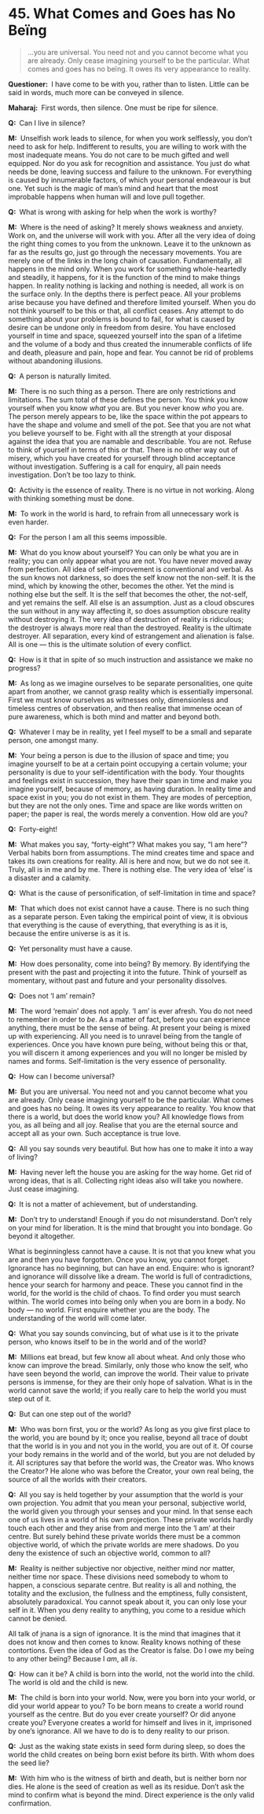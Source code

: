 # 45. What Comes and Goes has No Beïng

>…you are universal. You need not and you cannot become what you are already. Only cease imagining yourself to be the particular. What comes and goes has no beïng. It owes its very appearance to reality.

**Questioner:**&ensp;I have come to be with you, rather than to listen. Little can be said in words, much more can be conveyed in silence.

**Maharaj:**&ensp;First words, then silence. One must be ripe for silence.

**Q:**&ensp;Can I live in silence?

**M:**&ensp;Unselfish work leads to silence, for when you work selflessly, you don’t need to ask for help. Indifferent to results, you are willing to work with the most inadequate means. You do not care to be much gifted and well equipped. Nor do you ask for recognition and assistance. You just do what needs be done, leaving success and failure to the unknown. For everything is caused by innumerable factors, of which your personal endeavour is but one. Yet such is the magic of man’s mind and heart that the most improbable happens when human will and love pull together.

**Q:**&ensp;What is wrong with asking for help when the work is worthy?

**M:**&ensp;Where is the need of asking? It merely shows weakness and anxiety. Work on, and the universe will work with you. After all the very idea of doing the right thing comes to you from the unknown. Leave it to the unknown as far as the results go, just go through the necessary movements. You are merely one of the links in the long chain of causation. Fundamentally, all happens in the mind only. When you work for something whole-heartedly and steadily, it happens, for it is the function of the mind to make things happen. In reality nothing is lacking and nothing is needed, all work is on the surface only. In the depths there is perfect peace. All your problems arise because you have defined and therefore limited yourself. When you do not think yourself to be this or that, all conflict ceases. Any attempt to do something about your problems is bound to fail, for what is caused by desire can be undone only in freedom from desire. You have enclosed yourself in time and space, squeezed yourself into the span of a lifetime and the volume of a body and thus created the innumerable conflicts of life and death, pleasure and pain, hope and fear. You cannot be rid of problems without abandoning illusions.

**Q:**&ensp;A person is naturally limited.

**M:**&ensp;There is no such thing as a person. There are only restrictions and limitations. The sum total of these defines the person. You think you know yourself when you know *what* you are. But you never know *who* you are. The person merely appears to be, like the space within the pot appears to have the shape and volume and smell of the pot. See that you are not what you believe yourself to be. Fight with all the strength at your disposal against the idea that you are namable and describable. You are not. Refuse to think of yourself in terms of this or that. There is no other way out of misery, which you have created for yourself through blind acceptance without investigation. Suffering is a call for enquiry, all pain needs investigation. Don’t be too lazy to think.

**Q:**&ensp;Activity is the essence of reality. There is no virtue in not working. Along with thinking something must be done.

**M:**&ensp;To work in the world is hard, to refrain from all unnecessary work is even harder.

**Q:**&ensp;For the person I am all this seems impossible.

**M:**&ensp;What do you know about yourself? You can only be what you are in reality; you can only appear what you are not. You have never moved away from perfection. All idea of self-improvement is conventional and verbal. As the sun knows not darkness, so does the self know not the non-self. It is the mind, which by knowing the other, becomes the other. Yet the mind is nothing else but the self. It is the self that becomes the other, the not-self, and yet remains the self. All else is an assumption. Just as a cloud obscures the sun without in any way affecting it, so does assumption obscure reality without destroying it. The very idea of destruction of reality is ridiculous; the destroyer is always more real than the destroyed. Reality is the ultimate destroyer. All separation, every kind of estrangement and alienation is false. All is one — this is the ultimate solution of every conflict.

**Q:**&ensp;How is it that in spite of so much instruction and assistance we make no progress?

**M:**&ensp;As long as we imagine ourselves to be separate personalities, one quite apart from another, we cannot grasp reality which is essentially impersonal. First we must know ourselves as witnesses only, dimensionless and timeless centres of observation, and then realise that immense ocean of pure awareness, which is both mind and matter and beyond both.

**Q:**&ensp;Whatever I may be in reality, yet I feel myself to be a small and separate person, one amongst many.

**M:**&ensp;Your beïng a person is due to the illusion of space and time; you imagine yourself to be at a certain point occupying a certain volume; your personality is due to your self-identification with the body. Your thoughts and feelings exist in succession, they have their span in time and make you imagine yourself, because of memory, as having duration. In reality time and space exist in you; you do not exist in them. They are modes of perception, but they are not the only ones. Time and space are like words written on paper; the paper is real, the words merely a convention. How old are you?

**Q:**&ensp;Forty-eight!

**M:**&ensp;What makes you say, “forty-eight”? What makes you say, “I am here”? Verbal habits born from assumptions. The mind creates time and space and takes its own creations for reality. All is here and now, but we do not see it. Truly, all is in me and by me. There is nothing else. The very idea of ‘else’ is a disaster and a calamity.

**Q:**&ensp;What is the cause of personification, of self-limitation in time and space?

**M:**&ensp;That which does not exist cannot have a cause. There is no such thing as a separate person. Even taking the empirical point of view, it is obvious that everything is the cause of everything, that everything is as it is, because the entire universe is as it is.

**Q:**&ensp;Yet personality must have a cause.

**M:**&ensp;How does personality, come into beïng? By memory. By identifying the present with the past and projecting it into the future. Think of yourself as momentary, without past and future and your personality dissolves.

**Q:**&ensp;Does not ‘I am’ remain?

**M:**&ensp;The word ‘remain’ does not apply. ‘I am’ is ever afresh. You do not need to remember in order to *be*. As a matter of fact, before you can experience anything, there must be the sense of beïng. At present your beïng is mixed up with experiencing. All you need is to unravel beïng from the tangle of experiences. Once you have known pure beïng, without beïng this or that, you will discern it among experiences and you will no longer be misled by names and forms. Self-limitation is the very essence of personality.

**Q:**&ensp;How can I become universal?

**M:**&ensp;But you are universal. You need not and you cannot become what you are already. Only cease imagining yourself to be the particular. What comes and goes has no beïng. It owes its very appearance to reality. You know that there is a world, but does the world know you? All knowledge flows from you, as all beïng and all joy. Realise that you are the eternal source and accept all as your own. Such acceptance is true love.

**Q:**&ensp;All you say sounds very beautiful. But how has one to make it into a way of living?

**M:**&ensp;Having never left the house you are asking for the way home. Get rid of wrong ideas, that is all. Collecting right ideas also will take you nowhere. Just cease imagining.

**Q:**&ensp;It is not a matter of achievement, but of understanding.

**M:**&ensp;Don’t try to understand! Enough if you do not misunderstand. Don’t rely on your mind for liberation. It is the mind that brought you into bondage. Go beyond it altogether. 

What is beginningless cannot have a cause. It is not that you knew what you are and then you have forgotten. Once you know, you cannot forget. Ignorance has no beginning, but can have an end. Enquire: who is ignorant? and ignorance will dissolve like a dream. The world is full of contradictions, hence your search for harmony and peace. These you cannot find in the world, for the world is the child of chaos. To find order you must search within. The world comes into beïng only when you are born in a body. No body — no world. First enquire whether you are the body. The understanding of the world will come later.

**Q:**&ensp;What you say sounds convincing, but of what use is it to the private person, who knows itself to be in the world and of the world?

**M:**&ensp;Millions eat bread, but few know all about wheat. And only those who know can improve the bread. Similarly, only those who know the self, who have seen beyond the world, can improve the world. Their value to private persons is immense, for they are their only hope of salvation. What is in the world cannot save the world; if you really care to help the world you must step out of it.

**Q:**&ensp;But can one step out of the world?

**M:**&ensp;Who was born first, you or the world? As long as you give first place to the world, you are bound by it; once you realise, beyond all trace of doubt that the world is in you and not you in the world, you are out of it. Of course your body remains in the world and of the world, but you are not deluded by it. All scriptures say that before the world was, the Creator was. Who knows the Creator? He alone who was before the Creator, your own real beïng, the source of all the worlds with their creators.

**Q:**&ensp;All you say is held together by your assumption that the world is your own projection. You admit that you mean your personal, subjective world, the world given you through your senses and your mind. In that sense each one of us lives in a world of his own projection. These private worlds hardly touch each other and they arise from and merge into the ‘I am’ at their centre. But surely behind these private worlds there must be a common objective world, of which the private worlds are mere shadows. Do you deny the existence of such an objective world, common to all?

**M:**&ensp;Reality is neither subjective nor objective, neither mind nor matter, neither time nor space. These divisions need somebody to whom to happen, a conscious separate centre. But reality is all and nothing, the totality and the exclusion, the fullness and the emptiness, fully consistent, absolutely paradoxical. You cannot speak about it, you can only lose your self in it. When you deny reality to anything, you come to a residue which cannot be denied. 

All talk of <span data-tippy-content="Knowledge, especially the higher knowledge derived from meditation; “closely related to the knowledge of Brahman”.">jnana</span> is a sign of ignorance. It is the mind that imagines that it does not know and then comes to know. Reality knows nothing of these contortions. Even the idea of God as the Creator is false. Do I owe my beïng to any other beïng? Because I *am*, all *is*.

**Q:**&ensp;How can it be? A child is born into the world, not the world into the child. The world is old and the child is new.

**M:**&ensp;The child is born into your world. Now, were you born into your world, or did your world appear to you? To be born means to create a world round yourself as the centre. But do you ever create yourself? Or did anyone create you? Everyone creates a world for himself and lives in it, imprisoned by one’s ignorance. All we have to do is to deny reality to our prison.

**Q:**&ensp;Just as the waking state exists in seed form during sleep, so does the world the child creates on beïng born exist before its birth. With whom does the seed lie?

**M:**&ensp;With him who is the witness of birth and death, but is neither born nor dies. He alone is the seed of creation as well as its residue. Don’t ask the mind to confirm what is beyond the mind. Direct experience is the only valid confirmation.

<script>
export default {
  props: ["slot-key"],
  mounted () {
    tippy("[data-tippy-content]", {allowHTML: true});
  }
}
</script>